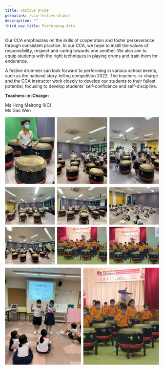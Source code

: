 ```yaml
---
title: Festive Drums
permalink: /cca-festive-drums/
description: ""
third_nav_title: Performing Arts
---
```

Our CCA emphasizes on the skills of cooperation and foster perseverance through consistent practice. In our CCA, we hope to instill the values of responsibility, respect and caring towards one another. We also aim to equip students with the right techniques in playing drums and train them for endurance.

A festive drummer can look forward to performing in various school events, such as the national story-telling competition 2022. The teachers-in-charge and the CCA instructor work closely to develop our students to their fullest potential, focusing to develop students’ self-confidence and self-discipline.

**Teachers-in-Charge:**

Ms Hong Meirong (I/C)<br>
Ms Gao Wen


![](/images/festive%20drums%201.png)
![](/images/festive%20drums%202.png)
![](/images/festive%20drums%203.png)